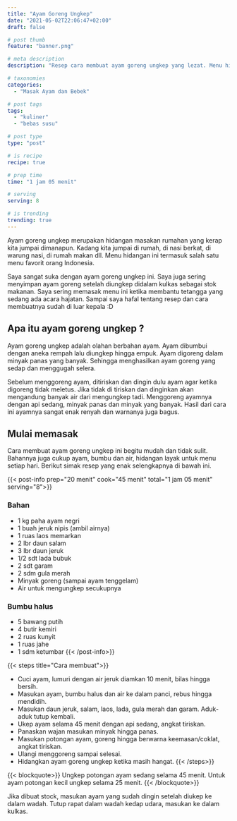 ```yaml
---
title: "Ayam Goreng Ungkep"
date: "2021-05-02T22:06:47+02:00"
draft: false

# post thumb
feature: "banner.png"

# meta description
description: "Resep cara membuat ayam goreng ungkep yang lezat. Menu hidangan ini boleh banget di coba, membuat lidah ketagihan."

# taxonomies
categories:
  - "Masak Ayam dan Bebek"

# post tags
tags:
  - "kuliner"
  - "bebas susu"

# post type
type: "post"

# is recipe
recipe: true

# prep time
time: "1 jam 05 menit"

# serving
serving: 8

# is trending
trending: true
---
```

Ayam goreng ungkep merupakan hidangan masakan rumahan yang kerap kita jumpai dimanapun. Kadang kita jumpai di rumah, di nasi berkat, di warung nasi, di rumah makan dll. Menu hidangan ini termasuk salah satu menu favorit orang Indonesia.

Saya sangat suka dengan ayam goreng ungkep ini. Saya juga sering menyimpan ayam goreng setelah diungkep didalam kulkas sebagai stok makanan. Saya sering memasak menu ini ketika membantu tetangga yang sedang ada acara hajatan. Sampai saya hafal tentang resep dan cara membuatnya sudah di luar kepala :D

## Apa itu ayam goreng ungkep ?

Ayam goreng ungkep adalah olahan berbahan ayam. Ayam dibumbui dengan aneka rempah lalu diungkep hingga empuk. Ayam digoreng dalam minyak panas yang banyak. Sehingga menghasilkan ayam goreng yang sedap dan menggugah selera.

Sebelum menggoreng ayam, ditiriskan dan dingin dulu ayam agar ketika digoreng tidak meletus. Jika tidak di tiriskan dan dinginkan akan mengandung banyak air dari mengungkep tadi. Menggoreng ayamnya dengan api sedang, minyak panas dan minyak yang banyak. Hasil dari cara ini ayamnya sangat enak renyah dan warnanya juga bagus.

## Mulai memasak

Cara membuat ayam goreng ungkep ini begitu mudah dan tidak sulit. Bahannya juga cukup ayam, bumbu dan air, hidangan layak untuk menu setiap hari. Berikut simak resep yang enak selengkapnya di bawah ini.

{{< post-info prep="20 menit" cook="45 menit" total="1 jam 05 menit" serving="8">}}

### Bahan

-   1 kg paha ayam negri
-   1 buah jeruk nipis (ambil airnya)
-   1 ruas laos memarkan
-   2 lbr daun salam
-   3 lbr daun jeruk
-   1/2 sdt lada bubuk
-   2 sdt garam
-   2 sdm gula merah
-   Minyak goreng (sampai ayam tenggelam)
-   Air untuk mengungkep secukupnya

### Bumbu halus

-   5 bawang putih
-   4 butir kemiri
-   2 ruas kunyit
-   1 ruas jahe
-   1 sdm ketumbar
{{< /post-info>}}

{{< steps title="Cara membuat">}}
-   Cuci ayam, lumuri dengan air jeruk diamkan 10 menit, bilas hingga bersih.
-   Masukan ayam, bumbu halus dan air ke dalam panci, rebus hingga mendidih.
-   Masukan daun jeruk, salam, laos, lada, gula merah dan garam. Aduk-aduk tutup kembali.
-   Ukep ayam selama 45 menit dengan api sedang, angkat tiriskan.
-   Panaskan wajan masukan minyak hingga panas.
-   Masukan potongan ayam, goreng hingga berwarna keemasan/coklat, angkat tiriskan.
-   Ulangi menggoreng sampai selesai.
-   Hidangkan ayam goreng ungkep ketika masih hangat.
{{< /steps>}}

{{< blockquote>}}
Ungkep potongan ayam sedang selama 45 menit. Untuk ayam potongan kecil ungkep selama 25 menit.
{{< /blockquote>}}

Jika dibuat stock, masukan ayam yang sudah dingin setelah diukep ke dalam wadah. Tutup rapat dalam wadah kedap udara, masukan ke dalam kulkas.